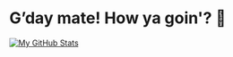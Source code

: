 # G’day mate! How ya goin'? 👋

<a href="https://github.com/itsyuxuan"><img align="center" alt="My GitHub Stats" src="https://github-readme-stats.vercel.app/api?username=itsyuxuan&custom_title=Yuxuan%27s%20GitHub%20Stats&show_icons=true&count_private=true&theme=buefy"/></a>

<!--
**itsyuxuan/itsyuxuan** is a ✨ _special_ ✨ repository because its `README.md` (this file) appears on your GitHub profile.

Here are some ideas to get you started:

- 🔭 I’m currently working on ...
- 🌱 I’m currently learning ...
- 👯 I’m looking to collaborate on ...
- 🤔 I’m looking for help with ...
- 💬 Ask me about ...
- 📫 How to reach me: ...
- 😄 Pronouns: ...
- ⚡ Fun fact: ...
-->

